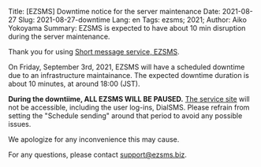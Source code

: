 Title: [EZSMS] Downtime notice for the server maintenance 
Date: 2021-08-27
Slug: 2021-08-27-downtime
Lang: en
Tags: ezsms; 2021;
Author: Aiko Yokoyama
Summary: EZSMS is expected to have about 10 min disruption during the server maintenance.

Thank you for using [Short message service, EZSMS](https://www.ezsms.biz/).

On Friday, September 3rd, 2021, EZSMS will have a scheduled downtime due to an infrastructure maintainance.
The expected downtime duration is about 10 minutes, at around 18:00 (JST).

**During the downtiime, ALL EZSMS WILL BE PAUSED.**
[The service site](https://www.ezsms.biz/) will not be accessible, including the user log-ins, DialSMS.
Please refrain from setting the "Schedule sending" around that period to avoid any possible issues.

We apologize for any inconvenience this may cause. 

For any questions, please contact support@ezsms.biz.
